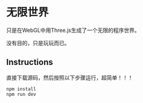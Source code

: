 # 无限世界

只是在WebGL中用Three.js生成了一个无限的程序世界。


没有目的，只是玩玩而已。



## Instructions

直接下载源码，然后按照以下步骤运行，超简单！！！
```
npm install
npm run dev
```
